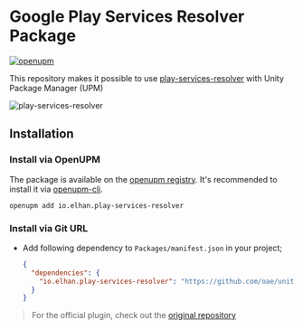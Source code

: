 # Google Play Services Resolver Package

[![openupm](https://img.shields.io/npm/v/io.elhan.play-services-resolver?label=openupm&registry_uri=https://package.openupm.com)](https://openupm.com/packages/io.elhan.play-services-resolver/)

This repository makes it possible to use [play-services-resolver](https://github.com/googlesamples/unity-jar-resolver) with Unity Package Manager (UPM)

![play-services-resolver](https://i.imgur.com/vE6XQhQ.png)

## Installation

### Install via OpenUPM

The package is available on the [openupm registry](https://openupm.com). It's recommended to install it via [openupm-cli](https://github.com/openupm/openupm-cli).

```
openupm add io.elhan.play-services-resolver
```

### Install via Git URL

- Add following dependency to `Packages/manifest.json` in your project;

  ```json
  {
    "dependencies": {
      "io.elhan.play-services-resolver": "https://github.com/oae/unity-package-play-services-resolver.git#0.1.0",
    }
  }
  ```

> For the official plugin, check out the [original repository](https://github.com/googlesamples/unity-jar-resolver)
